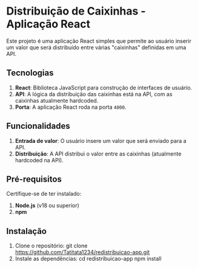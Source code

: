 # Distribuição de Caixinhas - Aplicação React

Este projeto é uma aplicação React simples que permite ao usuário inserir um valor que será distribuído entre várias "caixinhas" definidas em uma API.

## Tecnologias

1. **React**: Biblioteca JavaScript para construção de interfaces de usuário.
2. **API**: A lógica da distribuição das caixinhas está na API, com as caixinhas atualmente hardcoded.
3. **Porta**: A aplicação React roda na porta `4000`.

## Funcionalidades

1. **Entrada de valor**: O usuário insere um valor que será enviado para a API.
2. **Distribuição**: A API distribui o valor entre as caixinhas (atualmente hardcoded na API).

## Pré-requisitos

Certifique-se de ter instalado:

1. **Node.js** (v18 ou superior)
2. **npm** 

## Instalação

1. Clone o repositório:
     git clone https://github.com/Tatitata1234/redistribuicao-app.git
2. Instale as dependências:
  cd redistribuicao-app
  npm install

